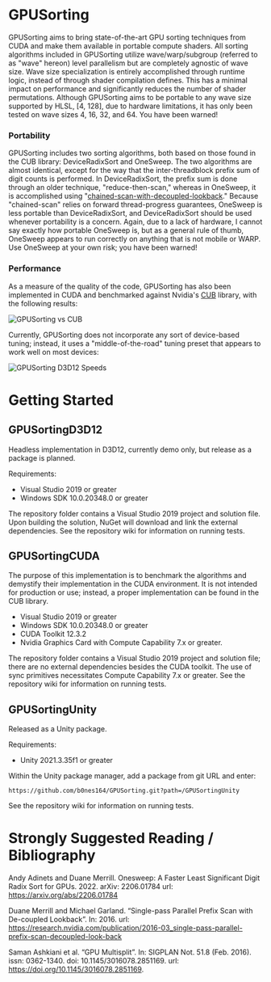# GPUSorting

GPUSorting aims to bring state-of-the-art GPU sorting techniques from CUDA and make them available in portable compute shaders. All sorting algorithms included in GPUSorting utilize wave/warp/subgroup (referred to as "wave" hereon) level parallelism but are completely agnostic of wave size. Wave size specialization is entirely accomplished through runtime logic, instead of through shader compilation defines. This has a minimal impact on performance and significantly reduces the number of shader permutations. Although GPUSorting aims to be portable to any wave size supported by HLSL, [4, 128], due to hardware limitations, it has only been tested on wave sizes 4, 16, 32, and 64. You have been warned!

### Portability

GPUSorting includes two sorting algorithms, both based on those found in the CUB library: DeviceRadixSort and OneSweep. The two algorithms are almost identical, except for the way that the inter-threadblock prefix sum of digit counts is performed. In DeviceRadixSort, the prefix sum is done through an older technique, "reduce-then-scan," whereas in OneSweep, it is accomplished using "[chained-scan-with-decoupled-lookback](https://research.nvidia.com/publication/2016-03_single-pass-parallel-prefix-scan-decoupled-look-back)." Because "chained-scan" relies on forward thread-progress guarantees, OneSweep is less portable than DeviceRadixSort, and DeviceRadixSort should be used whenever portability is a concern. Again, due to a lack of hardware, I cannot say exactly how portable OneSweep is, but as a general rule of thumb, OneSweep appears to run correctly on anything that is not mobile or WARP. Use OneSweep at your own risk; you have been warned!

### Performance

As a measure of the quality of the code, GPUSorting has also been implemented in CUDA and benchmarked against Nvidia's [CUB](https://github.com/NVIDIA/cccl) library, with the following results:

![GPUSorting vs CUB](https://github.com/b0nes164/GPUSorting/assets/68340554/ab29deec-25bb-438c-81f6-3c121b1e1638)

Currently, GPUSorting does not incorporate any sort of device-based tuning; instead, it uses a "middle-of-the-road" tuning preset that appears to work well on most devices:

![GPUSorting D3D12 Speeds](https://github.com/b0nes164/GPUSorting/assets/68340554/df6fe396-339f-4061-8d55-94f4cf61dd48)

# Getting Started

## GPUSortingD3D12

Headless implementation in D3D12, currently demo only, but release as a package is planned.

Requirements:
* Visual Studio 2019 or greater
* Windows SDK 10.0.20348.0 or greater

The repository folder contains a Visual Studio 2019 project and solution file. Upon building the solution, NuGet will download and link the external dependencies. See the repository wiki for information on running tests.

## GPUSortingCUDA

The purpose of this implementation is to benchmark the algorithms and demystify their implementation in the CUDA environment. It is not intended for production or use; instead, a proper implementation can be found in the CUB library.

* Visual Studio 2019 or greater
* Windows SDK 10.0.20348.0 or greater
* CUDA Toolkit 12.3.2
* Nvidia Graphics Card with Compute Capability 7.x or greater.

The repository folder contains a Visual Studio 2019 project and solution file; there are no external dependencies besides the CUDA toolkit. The use of sync primitives necessitates Compute Capability 7.x or greater. See the repository wiki for information on running tests.

## GPUSortingUnity

Released as a Unity package.

Requirements:
* Unity 2021.3.35f1 or greater

Within the Unity package manager, add a package from git URL and enter:

`https://github.com/b0nes164/GPUSorting.git?path=/GPUSortingUnity`

See the repository wiki for information on running tests.

# Strongly Suggested Reading / Bibliography

Andy Adinets and Duane Merrill. Onesweep: A Faster Least Significant Digit Radix Sort for GPUs. 2022. arXiv: 2206.01784 url: https://arxiv.org/abs/2206.01784

Duane Merrill and Michael Garland. “Single-pass Parallel Prefix Scan with De-coupled Lookback”. In: 2016. url: https://research.nvidia.com/publication/2016-03_single-pass-parallel-prefix-scan-decoupled-look-back

Saman Ashkiani et al. “GPU Multisplit”. In: SIGPLAN Not. 51.8 (Feb. 2016). issn: 0362-1340. doi: 10.1145/3016078.2851169. url: https://doi.org/10.1145/3016078.2851169.
